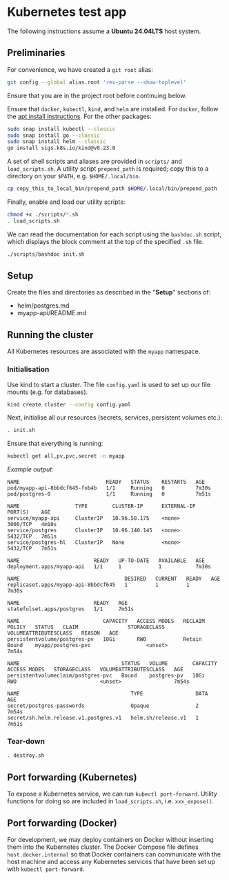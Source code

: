 # Kubernetes test app

The following instructions assume a **Ubuntu 24.04LTS** host system.

## Preliminaries

For convenience, we have created a `git root` alias:
```bash
git config --global alias.root 'rev-parse --show-toplevel'
```
Ensure that you are in the project root before continuing below.

Ensure that `docker`, `kubectl`, `kind`, and `helm` are installed. For `docker`, follow the [apt install instructions](https://docs.docker.com/engine/install/ubuntu/). For the other packages:
```bash
sudo snap install kubectl --classic
sudo snap install go --classic
sudo snap install helm --classic
go install sigs.k8s.io/kind@v0.23.0
```

A set of shell scripts and aliases are provided in `scripts/` and `load_scripts.sh`. A utility script `prepend_path` is required; copy this to a directory on your `$PATH`, e.g. `$HOME/.local/bin`.
```bash
cp copy_this_to_local_bin/prepend_path $HOME/.local/bin/prepend_path
```

Finally, enable and load our utility scripts:
```bash
chmod +x ./scripts/*.sh
. load_scripts.sh
```

We can read the documentation for each script using the `bashdoc.sh` script, which displays the block comment at the top of the specified `.sh` file.

```bash
./scripts/bashdoc init.sh
```

## Setup

Create the files and directories as described in the "**Setup**" sections of:

- helm/postgres.md
- myapp-api/README.md

## Running the cluster

All Kubernetes resources are associated with the `myapp` namespace.

### Initialisation

Use kind to start a cluster.  The file `config.yaml` is used to set up our file mounts (e.g. for databases).
```bash
kind create cluster --config config.yaml
```

Next, initialise all our resources (secrets, services, persistent volumes etc.):
```bash
. init.sh
```

Ensure that everything is running:
```bash
kubectl get all,pv,pvc,secret -n myapp
```

*Example output:*
```
NAME                            READY   STATUS    RESTARTS   AGE
pod/myapp-api-8bbdcf645-fnb4b   1/1     Running   0          7m30s
pod/postgres-0                  1/1     Running   0          7m51s

NAME                  TYPE        CLUSTER-IP      EXTERNAL-IP   PORT(S)    AGE
service/myapp-api     ClusterIP   10.96.58.175    <none>        3000/TCP   4m10s
service/postgres      ClusterIP   10.96.140.145   <none>        5432/TCP   7m51s
service/postgres-hl   ClusterIP   None            <none>        5432/TCP   7m51s

NAME                        READY   UP-TO-DATE   AVAILABLE   AGE
deployment.apps/myapp-api   1/1     1            1           7m30s

NAME                                  DESIRED   CURRENT   READY   AGE
replicaset.apps/myapp-api-8bbdcf645   1         1         1       7m30s

NAME                        READY   AGE
statefulset.apps/postgres   1/1     7m51s

NAME                           CAPACITY   ACCESS MODES   RECLAIM POLICY   STATUS   CLAIM                STORAGECLASS   VOLUMEATTRIBUTESCLASS   REASON   AGE
persistentvolume/postgres-pv   10Gi       RWO            Retain           Bound    myapp/postgres-pvc                  <unset>                          7m54s

NAME                                 STATUS   VOLUME        CAPACITY   ACCESS MODES   STORAGECLASS   VOLUMEATTRIBUTESCLASS   AGE
persistentvolumeclaim/postgres-pvc   Bound    postgres-pv   10Gi       RWO                           <unset>                 7m54s

NAME                                    TYPE                 DATA   AGE
secret/postgres-passwords               Opaque               2      7m54s
secret/sh.helm.release.v1.postgres.v1   helm.sh/release.v1   1      7m51s
```

### Tear-down
```bash
. destroy.sh
```

## Port forwarding (Kubernetes)

To expose a Kubernetes service, we can run `kubectl port-forward`. Utility functions for doing so are included in `load_scripts.sh`, i.e. `xxx_expose()`.

## Port forwarding (Docker)

For development, we may deploy containers on Docker without inserting them into the Kubernetes cluster. The Docker Compose file defines `host.docker.internal` so that Docker containers can communicate with the host machine and access any Kubernetes services that have been set up with `kubectl port-forward`.
